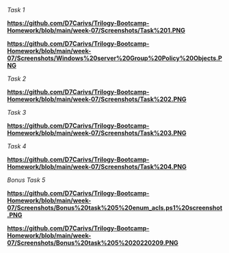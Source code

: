 *Task 1*

**https://github.com/D7Carivs/Trilogy-Bootcamp-Homework/blob/main/week-07/Screenshots/Task%201.PNG**

**https://github.com/D7Carivs/Trilogy-Bootcamp-Homework/blob/main/week-07/Screenshots/Windows%20server%20Group%20Policy%20Objects.PNG**

*Task 2*

**https://github.com/D7Carivs/Trilogy-Bootcamp-Homework/blob/main/week-07/Screenshots/Task%202.PNG**

*Task 3*

**https://github.com/D7Carivs/Trilogy-Bootcamp-Homework/blob/main/week-07/Screenshots/Task%203.PNG**

*Task 4*

**https://github.com/D7Carivs/Trilogy-Bootcamp-Homework/blob/main/week-07/Screenshots/Task%204.PNG**

*Bonus Task 5*

**https://github.com/D7Carivs/Trilogy-Bootcamp-Homework/blob/main/week-07/Screenshots/Bonus%20task%205%20enum_acls.ps1%20screenshot.PNG**

**https://github.com/D7Carivs/Trilogy-Bootcamp-Homework/blob/main/week-07/Screenshots/Bonus%20task%205%2020220209.PNG**